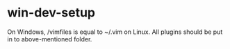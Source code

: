 # win-dev-setup

On Windows, <vim root path>/vimfiles is equal to ~/.vim on Linux.
All plugins should be put in to above-mentioned folder.
